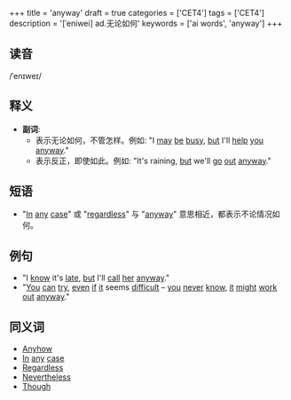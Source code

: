 +++
title = 'anyway'
draft = true
categories = ['CET4']
tags = ['CET4']
description = '[ˈeniwei] ad.无论如何'
keywords = ['ai words', 'anyway']
+++

## 读音
/ˈenɪweɪ/

## 释义
- **副词**: 
    - 表示无论如何，不管怎样。例如: "I [may](/zh/post/may/) [be](/zh/post/be/) [busy](/zh/post/busy/), [but](/zh/post/but/) I'll [help](/zh/post/help/) [you](/zh/post/you/) [anyway](/zh/post/anyway/)."
    - 表示反正，即使如此。例如: "It's raining, [but](/zh/post/but/) we'll [go](/zh/post/go/) [out](/zh/post/out/) [anyway](/zh/post/anyway/)."

## 短语
- "[In](/zh/post/in/) [any](/zh/post/any/) [case](/zh/post/case/)" 或 "[regardless](/zh/post/regardless/)" 与 "[anyway](/zh/post/anyway/)" 意思相近，都表示不论情况如何。

## 例句
- "I [know](/zh/post/know/) it's [late](/zh/post/late/), [but](/zh/post/but/) I'll [call](/zh/post/call/) [her](/zh/post/her/) [anyway](/zh/post/anyway/)."
- "[You](/zh/post/you/) [can](/zh/post/can/) [try](/zh/post/try/), [even](/zh/post/even/) [if](/zh/post/if/) [it](/zh/post/it/) seems [difficult](/zh/post/difficult/) – [you](/zh/post/you/) [never](/zh/post/never/) [know](/zh/post/know/), [it](/zh/post/it/) [might](/zh/post/might/) [work](/zh/post/work/) [out](/zh/post/out/) [anyway](/zh/post/anyway/)."

## 同义词
- [Anyhow](/zh/post/anyhow/)
- [In](/zh/post/in/) [any](/zh/post/any/) [case](/zh/post/case/)
- [Regardless](/zh/post/regardless/)
- [Nevertheless](/zh/post/nevertheless/)
- [Though](/zh/post/though/)
